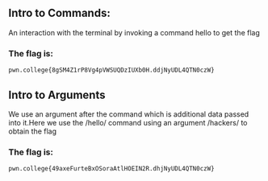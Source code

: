 ## **Intro to Commands:**
An interaction with the terminal by invoking a command hello to get the flag
### The flag is:
```
pwn.college{8gSM4Z1rP8Vg4pVWSUQDzIUXb0H.ddjNyUDL4QTN0czW}
```
##

## **Intro to Arguments**
We use an argument after the command which is additional data passed into it.Here we use the /hello/ command using an argument /hackers/ to obtain the flag
### The flag is:
```
pwn.college{49axeFurteBxOSoraAtlHOEIN2R.dhjNyUDL4QTN0czW}
```
##
